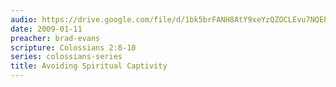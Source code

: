 ```yaml
---
audio: https://drive.google.com/file/d/1bk5brFANH8AtY9xeYzQZOCLEvu7NQEP1/view
date: 2009-01-11
preacher: brad-evans
scripture: Colossians 2:8-10
series: colossians-series
title: Avoiding Spiritual Captivity
---
```

